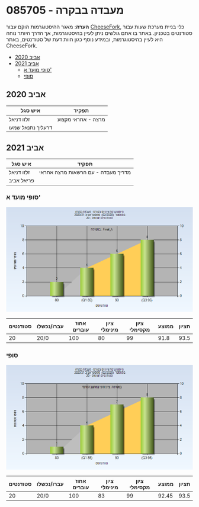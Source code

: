 # 085705 - מעבדה בבקרה

**הערה**: מאגר ההיסטוגרמות הוקם עבור [CheeseFork](https://cheesefork.cf/), כלי בניית מערכת שעות עבור סטודנטים בטכניון. באתר בו אתם גולשים ניתן לעיין בהיסטוגרמות, אך הדרך היותר נוחה היא לעיין בהיסטוגרמות, ובמידע נוסף כגון חוות דעת של סטודנטים, באתר CheeseFork.

* [אביב 2020](#201902)
* [אביב 2021](#202002)
  * [סופי מועד א'](#202002-Final_A)
  * [סופי](#202002-Finals)

<h2 id="201902">אביב 2020</h2>

| איש סגל | תפקיד |
| ---- | ---- |
| זלזו דניאל | מרצה - אחראי מקצוע |
| דרעליך נתנאל שמעו |  |

<h2 id="202002">אביב 2021</h2>

| איש סגל | תפקיד |
| ---- | ---- |
| זלזו דניאל | מדריך מעבדה - עם הרשאות מרצה אחראי |
| פריאל אביב |  |

<h3 id="202002-Final_A">סופי מועד א'</h3>

![202002 Final_A](202002/Final_A.png)

| סטודנטים | עברו/נכשלו | אחוז עוברים | ציון מינימלי | ציון מקסימלי | ממוצע | חציון |
| ---- | ---- | ---- | ---- | ---- | ---- | ---- |
| 20 | 20/0 | 100 | 80 | 99 | 91.8 | 93.5 |

<h3 id="202002-Finals">סופי</h3>

![202002 Finals](202002/Finals.png)

| סטודנטים | עברו/נכשלו | אחוז עוברים | ציון מינימלי | ציון מקסימלי | ממוצע | חציון |
| ---- | ---- | ---- | ---- | ---- | ---- | ---- |
| 20 | 20/0 | 100 | 83 | 99 | 92.45 | 93.5 |

